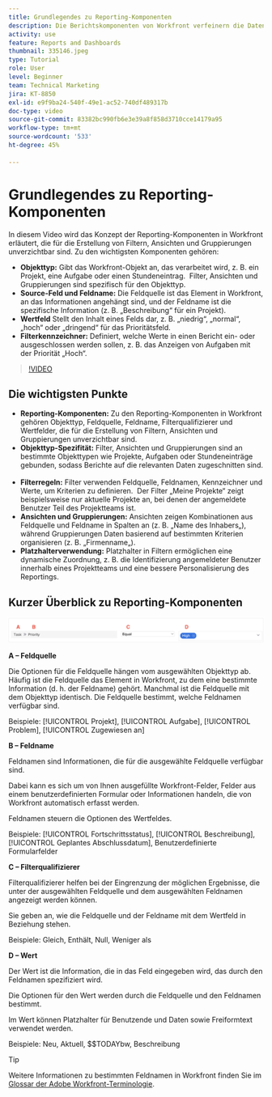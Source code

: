 ```yaml
---
title: Grundlegendes zu Reporting-Komponenten
description: Die Berichtskomponenten von Workfront verfeinern die Datenvisualisierung mit objektbasierten Filtern, dynamischen Ansichten, strukturierten Gruppierungen und Platzhalterfunktionen für maßgeschneiderte Einblicke.
activity: use
feature: Reports and Dashboards
thumbnail: 335146.jpeg
type: Tutorial
role: User
level: Beginner
team: Technical Marketing
jira: KT-8850
exl-id: e9f9ba24-540f-49e1-ac52-740df489317b
doc-type: video
source-git-commit: 83382bc990fb6e3e39a8f858d3710cce14179a95
workflow-type: tm+mt
source-wordcount: '533'
ht-degree: 45%

---
```


# Grundlegendes zu Reporting-Komponenten

In diesem Video wird das Konzept der Reporting-Komponenten in Workfront erläutert, die für die Erstellung von Filtern, Ansichten und Gruppierungen unverzichtbar sind. Zu den wichtigsten Komponenten gehören:

* **Objekttyp:** Gibt das Workfront-Objekt an, das verarbeitet wird, z. B. ein Projekt, eine Aufgabe oder einen Stundeneintrag. &#x200B; Filter, Ansichten und Gruppierungen sind spezifisch für den Objekttyp. &#x200B;
* **Source-Feld und Feldname:** Die Feldquelle ist das Element in Workfront, an das Informationen angehängt sind, und der Feldname ist die spezifische Information (z. B. „Beschreibung“ für ein Projekt). &#x200B;
* **Wertfeld** Stellt den Inhalt eines Felds dar, z. B. „niedrig“, „normal“, „hoch“ oder „dringend“ für das Prioritätsfeld. &#x200B;
* **Filterkennzeichner:** Definiert, welche Werte in einen Bericht ein- oder ausgeschlossen werden sollen, z. B. das Anzeigen von Aufgaben mit der Priorität „Hoch“. &#x200B;


>[!VIDEO](https://video.tv.adobe.com/v/335146/?quality=12&learn=on)

## Die wichtigsten Punkte

* **Reporting-Komponenten:** Zu den Reporting-Komponenten in Workfront gehören Objekttyp, Feldquelle, Feldname, Filterqualifizierer und Wertfelder, die für die Erstellung von Filtern, Ansichten und Gruppierungen unverzichtbar sind. &#x200B;
* **Objekttyp-Spezifität:** Filter, Ansichten und Gruppierungen sind an bestimmte Objekttypen wie Projekte, Aufgaben oder Stundeneinträge gebunden, sodass Berichte auf die relevanten Daten zugeschnitten sind. &#x200B;
* **Filterregeln:** Filter verwenden Feldquelle, Feldnamen, Kennzeichner und Werte, um Kriterien zu definieren. &#x200B; Der Filter „Meine Projekte“ zeigt beispielsweise nur aktuelle Projekte an, bei denen der angemeldete Benutzer Teil des Projektteams ist. &#x200B;
* **Ansichten und Gruppierungen:** Ansichten zeigen Kombinationen aus Feldquelle und Feldname in Spalten an (z. B. „Name des Inhabers„), während Gruppierungen Daten basierend auf bestimmten Kriterien organisieren (z. B. „Firmenname„). &#x200B;
* **Platzhalterverwendung:** Platzhalter in Filtern ermöglichen eine dynamische Zuordnung, z. B. die Identifizierung angemeldeter Benutzer innerhalb eines Projektteams und eine bessere Personalisierung des Reportings. &#x200B;

## Kurzer Überblick zu Reporting-Komponenten

![Ein Screenshot des Bildschirms zum Erstellen eines Filters](assets/reporting-components-1.png)

**A – Feldquelle**

Die Optionen für die Feldquelle hängen vom ausgewählten Objekttyp ab. Häufig ist die Feldquelle das Element in Workfront, zu dem eine bestimmte Information (d. h. der Feldname) gehört. Manchmal ist die Feldquelle mit dem Objekttyp identisch.
Die Feldquelle bestimmt, welche Feldnamen verfügbar sind.

Beispiele: [!UICONTROL Projekt], [!UICONTROL Aufgabe], [!UICONTROL Problem], [!UICONTROL Zugewiesen an]

**B – Feldname**

Feldnamen sind Informationen, die für die ausgewählte Feldquelle verfügbar sind.

Dabei kann es sich um von Ihnen ausgefüllte Workfront-Felder, Felder aus einem benutzerdefinierten Formular oder Informationen handeln, die von Workfront automatisch erfasst werden.

Feldnamen steuern die Optionen des Wertfeldes.

Beispiele: [!UICONTROL Fortschrittsstatus], [!UICONTROL Beschreibung], [!UICONTROL Geplantes Abschlussdatum], Benutzerdefinierte Formularfelder

**C – Filterqualifizierer**

Filterqualifizierer helfen bei der Eingrenzung der möglichen Ergebnisse, die unter der ausgewählten Feldquelle und dem ausgewählten Feldnamen angezeigt werden können.

Sie geben an, wie die Feldquelle und der Feldname mit dem Wertfeld in Beziehung stehen.

Beispiele: Gleich, Enthält, Null, Weniger als

**D – Wert**

Der Wert ist die Information, die in das Feld eingegeben wird, das durch den Feldnamen spezifiziert wird.

Die Optionen für den Wert werden durch die Feldquelle und den Feldnamen bestimmt.

Im Wert können Platzhalter für Benutzende und Daten sowie Freiformtext verwendet werden.

Beispiele: Neu, Aktuell, $$TODAYbw, Beschreibung

>[!TIP]
>
>Weitere Informationen zu bestimmten Feldnamen in Workfront finden Sie im [Glossar der Adobe Workfront-Terminologie](https://experienceleague.adobe.com/docs/workfront/using/basics/workfront-terminology-glossary.html?lang=de).

